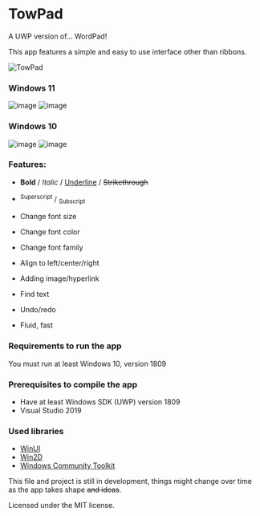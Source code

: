# TowPad


A UWP version of... WordPad!

This app features a simple and easy to use interface other than ribbons.

![TowPad](https://user-images.githubusercontent.com/81253203/134414755-894fcb4c-cac1-4edb-af92-4be47a342177.png)

### Windows 11
![image](https://user-images.githubusercontent.com/81253203/135627983-c9b242ba-ad76-4134-8ed6-a57e3b477390.png)
![image](https://user-images.githubusercontent.com/81253203/135628613-bc40ed7d-bc5d-4c30-811a-57578f2a18d3.png)

### Windows 10
![image](https://user-images.githubusercontent.com/81253203/133136254-4df31e72-2f6e-4a3c-8d29-5d0806003bd5.png)
![image](https://user-images.githubusercontent.com/81253203/133136586-65c15c90-9469-485e-b845-9579472aaced.png)

### **Features:**

  - **Bold** / *Italic* / <ins>Underline</ins> / ~~Strikethrough~~
  
  - <sup>Superscript</sup> / <sub>Subscript</sub>
  
  - Change font size
  
  - Change font color
  
  - Change font family
  
  - Align to left/center/right
  
  - Adding image/hyperlink
  
  - Find text
  
  - Undo/redo
  
  - Fluid, fast

### **Requirements to run the app**
You must run at least Windows 10, version 1809
  
### **Prerequisites to compile the app**
- Have at least Windows SDK (UWP) version 1809
- Visual Studio 2019

### Used libraries
- [WinUI](https://github.com/microsoft/microsoft-ui-xaml)
- [Win2D](https://github.com/Microsoft/Win2D)
- [Windows Community Toolkit](https://github.com/CommunityToolkit/WindowsCommunityToolkit)
  
This file and project is still in development, things might change over time as the app takes shape ~~and ideas~~.

Licensed under the MIT license.
